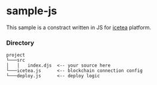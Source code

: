 # sample-js

This sample is a constract written in JS for [icetea](https://github.com/TradaTech/icetea) platform.

### Directory
```
project
└───src
│   │   index.djs  <-- your source here
└───icetea.js      <-- blockchain connection config
└───deploy.js      <-- deploy logic
```